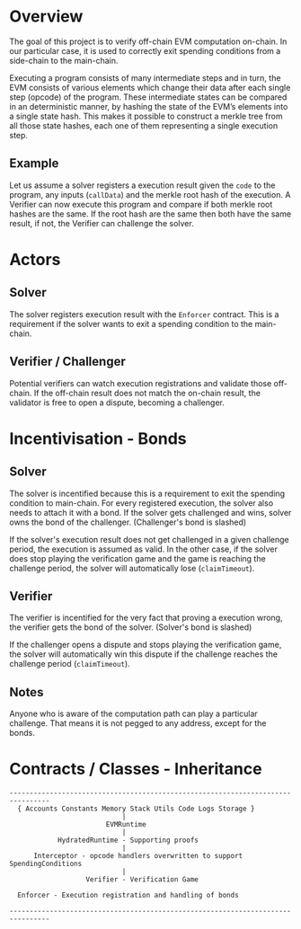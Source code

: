 # Overview
The goal of this project is to verify off-chain EVM computation on-chain.
In our particular case, it is used to correctly exit spending conditions from a side-chain to the main-chain.

Executing a program consists of many intermediate steps and in turn,
the EVM consists of various elements which change their data after each single step (opcode) of the program.
These intermediate states can be compared in an deterministic manner, by hashing the state of the EVM’s elements into a single state hash.
This makes it possible to construct a merkle tree from all those state hashes, each one of them representing a single execution step.

## Example
Let us assume a solver registers a execution result given the `code` to the program, any inputs (`callData`) and the merkle root hash of the execution.
A Verifier can now execute this program and compare if both merkle root hashes are the same.
If the root hash are the same then both have the same result, if not, the Verifier can challenge the solver.


# Actors

## Solver
The solver registers execution result with the `Enforcer` contract.
This is a requirement if the solver wants to exit a spending condition to the main-chain.

## Verifier / Challenger
Potential verifiers can watch execution registrations and validate those off-chain.
If the off-chain result does not match the on-chain result, the validator is free to open a dispute, becoming a challenger.


# Incentivisation - Bonds

## Solver
The solver is incentified because this is a requirement to exit the spending condition to main-chain.
For every registered execution, the solver also needs to attach it with a bond.
If the solver gets challenged and wins, solver owns the bond of the challenger.
(Challenger's bond is slashed)

If the solver's execution result does not get challenged in a given challenge period, the execution is assumed as valid.
In the other case, if the solver does stop playing the verification game and the game is reaching the challenge period,
the solver will automatically lose (`claimTimeout`).

## Verifier
The verifier is incentified for the very fact that proving a execution wrong, the verifier gets the bond of the solver.
(Solver's bond is slashed)

If the challenger opens a dispute and stops playing the verification game, the solver will automatically win this dispute
if the challenge reaches the challenge period (`claimTimeout`).

## Notes
Anyone who is aware of the computation path can play a particular challenge.
That means it is not pegged to any address, except for the bonds.


# Contracts / Classes - Inheritance

```
--------------------------------------------------------------------------------
  { Accounts Constants Memory Stack Utils Code Logs Storage }
                            |
                        EVMRuntime
                            |
            HydratedRuntime - Supporting proofs
                            |
      Interceptor - opcode handlers overwritten to support SpendingConditions
                            |
                   Verifier - Verification Game

  Enforcer - Execution registration and handling of bonds

--------------------------------------------------------------------------------
```
